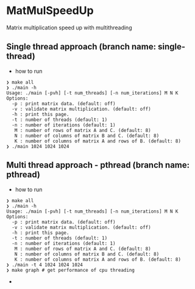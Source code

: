 # MatMulSpeedUp
Matrix multiplication speed up with multithreading

## Single thread approach (branch name: single-thread)
- how to run
```shell
❯ make all
❯ ./main -h
Usage: ./main [-pvh] [-t num_threads] [-n num_iterations] M N K
Options:
  -p : print matrix data. (default: off)
  -v : validate matrix multiplication. (default: off)
  -h : print this page.
  -t : number of threads (default: 1)
  -n : number of iterations (default: 1)
   M : number of rows of matrix A and C. (default: 8)
   N : number of columns of matrix B and C. (default: 8)
   K : number of columns of matrix A and rows of B. (default: 8)
❯ ./main 1024 1024 1024
```

## Multi thread approach - pthread (branch name: pthread)
- how to run
```shell
❯ make all
❯ ./main -h
Usage: ./main [-pvh] [-t num_threads] [-n num_iterations] M N K
Options:
  -p : print matrix data. (default: off)
  -v : validate matrix multiplication. (default: off)
  -h : print this page.
  -t : number of threads (default: 1)
  -n : number of iterations (default: 1)
   M : number of rows of matrix A and C. (default: 8)
   N : number of columns of matrix B and C. (default: 8)
   K : number of columns of matrix A and rows of B. (default: 8)
❯ ./main -t 4 1024 1024 1024
❯ make graph # get performance of cpu threading
```
- 